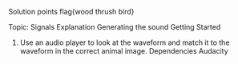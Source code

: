 Solution
points
flag{wood thrush bird}

Topic: 
Signals
Explanation
Generating the sound
Getting Started
1. Use an audio player to look at the waveform and match it to the waveform in the correct animal image.
Dependencies
Audacity
